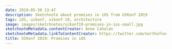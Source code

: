```yaml
---
date: 2019-05-30 13:47
description: Sketchnote about promises in iOS from UIKonf 2019
tags: iOS, uikonf, uikonf-19, architecture
image: images/sketchnotes/uikonf19-promises-in-ios-small.jpg
sketchnoteMetadata.contentCreator: Anne Cahalan
sketchnoteMetadata.linkToContentCreator: https://twitter.com/northofnormal
title: UIKonf 2019: Promises in iOS
---
```

